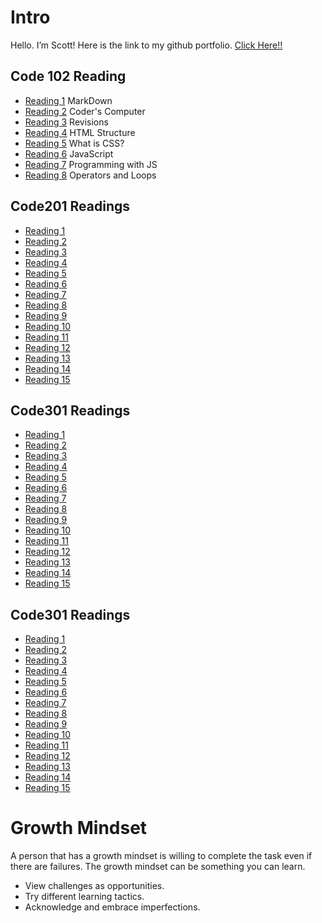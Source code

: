 # Intro
Hello. I’m Scott! Here is the link to my github portfolio. [Click Here!!](dsmul.github.io/reading-notes/)

## Code 102 Reading

- [Reading 1](./102/markdown.md) MarkDown
- [Reading 2](./102/coderscomputer.md) Coder's Computer
- [Reading 3](./102/revisions.md) Revisions
- [Reading 4](./102/htmlstructure.md) HTML Structure
- [Reading 5](./102/css.md) What is CSS?
- [Reading 6](./102/javascript.md) JavaScript
- [Reading 7](./102/programmingjs.md) Programming with JS
- [Reading 8](./102/opandloop.md) Operators and Loops

## Code201 Readings

- [Reading 1](201/class01.md)
- [Reading 2](201/class02.md)
- [Reading 3](201/class03.md)
- [Reading 4](201/class04.md)
- [Reading 5](201/class05.md)
- [Reading 6](201/class06.md)
- [Reading 7](201/class07.md)
- [Reading 8](201/class08.md)
- [Reading 9](201/class09.md)
- [Reading 10](201/class10.md)
- [Reading 11](201/class011.md)
- [Reading 12](201/class012.md)
- [Reading 13](201/class013.md)
- [Reading 14](201/class014.md)
- [Reading 15](201/class015.md)


## Code301 Readings

- [Reading 1](301/class01.md)
- [Reading 2](301/class02.md)
- [Reading 3](301/class03.md)
- [Reading 4](301/class04.md)
- [Reading 5](301/class05.md)
- [Reading 6](301/class06.md)
- [Reading 7](301/class07.md)
- [Reading 8](301/class08.md)
- [Reading 9](301/class09.md)
- [Reading 10](301/class10.md)
- [Reading 11](301/class011.md)
- [Reading 12](301/class012.md)
- [Reading 13](301/class013.md)
- [Reading 14](301/class014.md)
- [Reading 15](301/class015.md)

## Code301 Readings

- [Reading 1](301/class01.md)
- [Reading 2](301/class02.md)
- [Reading 3](301/class03.md)
- [Reading 4](301/class04.md)
- [Reading 5](301/class05.md)
- [Reading 6](301/class06.md)
- [Reading 7](301/class07.md)
- [Reading 8](301/class08.md)
- [Reading 9](301/class09.md)
- [Reading 10](301/class10.md)
- [Reading 11](301/class011.md)
- [Reading 12](301/class012.md)
- [Reading 13](301/class013.md)
- [Reading 14](301/class014.md)
- [Reading 15](301/class015.md)

# Growth Mindset
A person that has a growth mindset is willing to complete the task even if there are failures. The growth mindset can be something you can learn.

- View challenges as opportunities.
- Try different learning tactics.
- Acknowledge and embrace imperfections.



